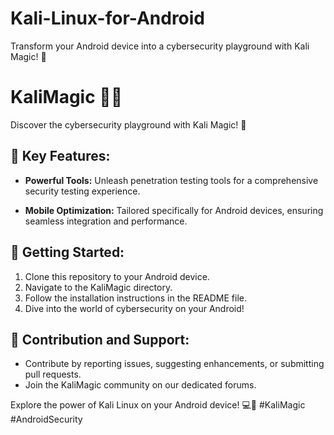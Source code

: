 # Kali-Linux-for-Android
Transform your Android device into a cybersecurity playground with Kali Magic! 🚀
# KaliMagic 🎩🔐

Discover the cybersecurity playground with Kali Magic! 🚀

## 🌟 Key Features:

- **Powerful Tools:** Unleash penetration testing tools for a comprehensive security testing experience.

- **Mobile Optimization:** Tailored specifically for Android devices, ensuring seamless integration and performance.

## 🚀 Getting Started:

1. Clone this repository to your Android device.
2. Navigate to the KaliMagic directory.
3. Follow the installation instructions in the README file.
4. Dive into the world of cybersecurity on your Android!

## 🤝 Contribution and Support:

- Contribute by reporting issues, suggesting enhancements, or submitting pull requests.
- Join the KaliMagic community on our dedicated forums.

Explore the power of Kali Linux on your Android device! 💻📱 #KaliMagic #AndroidSecurity
